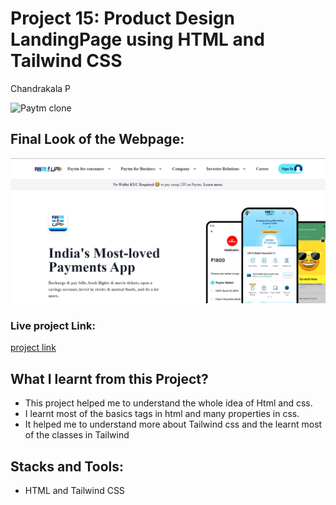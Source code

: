 # Project 15: Product Design LandingPage using HTML and Tailwind CSS

Chandrakala P

![Paytm clone](https://img.shields.io/badge/Paytm-clone-yellowgreen)

## Final Look of the Webpage:

![Final Look of the Website](./final-look/final.PNG)

### Live project Link:

[project link](https://product-design-land-page-project15.netlify.app/)

## What I learnt from this Project?

- This project helped me to understand the whole idea of Html and css.
- I learnt most of the basics tags in html and many properties in css.
- It helped me to understand more about Tailwind css and the learnt most of the classes in Tailwind

## Stacks and Tools:

- HTML and Tailwind CSS
